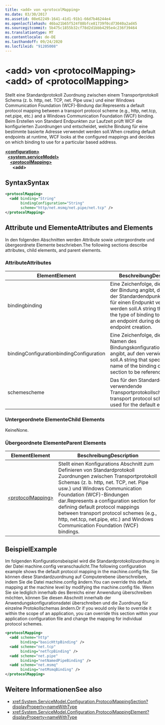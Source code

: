 ```yaml
---
title: <add> von <protocolMapping>
ms.date: 03/30/2017
ms.assetid: 08e62249-1641-41d1-91b1-66d7b46244e4
ms.openlocfilehash: 46ba21b65f524f88bfce81739f0cd73040a2ad45
ms.sourcegitcommit: 5b475c1855b32cf78d2d1bbb4295e4c236f39464
ms.translationtype: MT
ms.contentlocale: de-DE
ms.lasthandoff: 09/24/2020
ms.locfileid: "91205008"
---
```

# <a name="add-of-protocolmapping"></a><span data-ttu-id="6043e-102">\<add> von \<protocolMapping></span><span class="sxs-lookup"><span data-stu-id="6043e-102">\<add> of \<protocolMapping></span></span>

<span data-ttu-id="6043e-103">Stellt eine Standardprotokoll Zuordnung zwischen einem Transportprotokoll Schema (z. b. http, net. TCP, net. Pipe usw.) und einer Windows Communication Foundation (WCF)-Bindung dar.</span><span class="sxs-lookup"><span data-stu-id="6043e-103">Represents a default protocol mapping between a transport protocol scheme (e.g., http, net.tcp, net.pipe, etc.) and a Windows Communication Foundation (WCF) binding.</span></span> <span data-ttu-id="6043e-104">Beim Erstellen von Standard Endpunkten zur Laufzeit prüft WCF die konfigurierten Zuordnungen und entscheidet, welche Bindung für eine bestimmte basierte Adresse verwendet werden soll.</span><span class="sxs-lookup"><span data-stu-id="6043e-104">When creating default endpoints at runtime, WCF looks at the configured mappings and decides on which binding to use for a particular based address.</span></span>  
  
[**\<configuration>**](../configuration-element.md)\
&nbsp;&nbsp;[**\<system.serviceModel>**](system-servicemodel.md)\
&nbsp;&nbsp;&nbsp;&nbsp;[**\<protocolMapping>**](protocolmapping.md)\
&nbsp;&nbsp;&nbsp;&nbsp;&nbsp;&nbsp;**\<add>**  
  
## <a name="syntax"></a><span data-ttu-id="6043e-105">Syntax</span><span class="sxs-lookup"><span data-stu-id="6043e-105">Syntax</span></span>  
  
```xml  
<protocolMapping>
  <add binding="String"
       bindingConfiguration="String"
       scheme="http/net.msmq/net.pipe/net.tcp" />
</protocolMapping>
```  
  
## <a name="attributes-and-elements"></a><span data-ttu-id="6043e-106">Attribute und Elemente</span><span class="sxs-lookup"><span data-stu-id="6043e-106">Attributes and Elements</span></span>  

 <span data-ttu-id="6043e-107">In den folgenden Abschnitten werden Attribute sowie untergeordnete und übergeordnete Elemente beschrieben.</span><span class="sxs-lookup"><span data-stu-id="6043e-107">The following sections describe attributes, child elements, and parent elements.</span></span>  
  
### <a name="attributes"></a><span data-ttu-id="6043e-108">Attribute</span><span class="sxs-lookup"><span data-stu-id="6043e-108">Attributes</span></span>  
  
|<span data-ttu-id="6043e-109">Element</span><span class="sxs-lookup"><span data-stu-id="6043e-109">Element</span></span>|<span data-ttu-id="6043e-110">Beschreibung</span><span class="sxs-lookup"><span data-stu-id="6043e-110">Description</span></span>|  
|-------------|-----------------|  
|<span data-ttu-id="6043e-111">binding</span><span class="sxs-lookup"><span data-stu-id="6043e-111">binding</span></span>|<span data-ttu-id="6043e-112">Eine Zeichenfolge, die den Typ der Bindung angibt, die während der Standardendpunkterstellung für einen Endpunkt verwendet werden soll.</span><span class="sxs-lookup"><span data-stu-id="6043e-112">A string that specifies the type of binding to be used for an endpoint during default endpoint creation.</span></span>|  
|<span data-ttu-id="6043e-113">bindingConfiguration</span><span class="sxs-lookup"><span data-stu-id="6043e-113">bindingConfiguration</span></span>|<span data-ttu-id="6043e-114">Eine Zeichenfolge, die den Namen des Bindungskonfigurationsabschnitts angibt, auf den verwiesen werden soll.</span><span class="sxs-lookup"><span data-stu-id="6043e-114">A string that specifies the name of the binding configuration section to be referenced.</span></span>|  
|<span data-ttu-id="6043e-115">scheme</span><span class="sxs-lookup"><span data-stu-id="6043e-115">scheme</span></span>|<span data-ttu-id="6043e-116">Das für den Standardendpunkt zu verwendende Transportprotokollschema.</span><span class="sxs-lookup"><span data-stu-id="6043e-116">The transport protocol scheme to be used for the default endpoint.</span></span>|  
  
### <a name="child-elements"></a><span data-ttu-id="6043e-117">Untergeordnete Elemente</span><span class="sxs-lookup"><span data-stu-id="6043e-117">Child Elements</span></span>  

 <span data-ttu-id="6043e-118">Keine</span><span class="sxs-lookup"><span data-stu-id="6043e-118">None.</span></span>  
  
### <a name="parent-elements"></a><span data-ttu-id="6043e-119">Übergeordnete Elemente</span><span class="sxs-lookup"><span data-stu-id="6043e-119">Parent Elements</span></span>  
  
|<span data-ttu-id="6043e-120">Element</span><span class="sxs-lookup"><span data-stu-id="6043e-120">Element</span></span>|<span data-ttu-id="6043e-121">Beschreibung</span><span class="sxs-lookup"><span data-stu-id="6043e-121">Description</span></span>|  
|-------------|-----------------|  
|[\<protocolMapping>](protocolmapping.md)|<span data-ttu-id="6043e-122">Stellt einen Konfigurations Abschnitt zum Definieren von Standardprotokoll Zuordnungen zwischen Transportprotokoll Schemas (z. b. http, net. TCP, net. Pipe usw.) und Windows Communication Foundation (WCF)-Bindungen dar.</span><span class="sxs-lookup"><span data-stu-id="6043e-122">Represents a configuration section for defining default protocol mappings between transport protocol schemes (e.g., http, net.tcp, net.pipe, etc.) and Windows Communication Foundation (WCF) bindings.</span></span>|  
  
## <a name="example"></a><span data-ttu-id="6043e-123">Beispiel</span><span class="sxs-lookup"><span data-stu-id="6043e-123">Example</span></span>  

 <span data-ttu-id="6043e-124">Im folgenden Konfigurationsbeispiel wird die Standardprotokollzuordnung in der Datei machine.config veranschaulicht.</span><span class="sxs-lookup"><span data-stu-id="6043e-124">The following configuration example shows the default protocol mapping in the machine.config file.</span></span> <span data-ttu-id="6043e-125">Sie können diese Standardzuordnung auf Computerebene überschreiben, indem Sie die Datei machine.config ändern.</span><span class="sxs-lookup"><span data-stu-id="6043e-125">You can override this default mapping at the machine level by modifying the machine.config file.</span></span> <span data-ttu-id="6043e-126">Wenn Sie sie lediglich innerhalb des Bereichs einer Anwendung überschreiben möchten, können Sie diesen Abschnitt innerhalb der Anwendungskonfigurationsdatei überschreiben und die Zuordnung für einzelne Protokollschemas ändern.</span><span class="sxs-lookup"><span data-stu-id="6043e-126">Or if you would only like to override it within the scope of an application, you can override this section within your application configuration file and change the mapping for individual protocol schemes.</span></span>  
  
```xml  
<protocolMapping>
  <add scheme="http"
       binding="basicHttpBinding" />
  <add scheme="net.tcp"
       binding="netTcpBinding" />
  <add scheme="net.pipe"
       binding="netNamedPipeBinding" />
  <add scheme="net.msmq"
       binding="netMsmqBinding" />
</protocolMapping>
```  
  
## <a name="see-also"></a><span data-ttu-id="6043e-127">Weitere Informationen</span><span class="sxs-lookup"><span data-stu-id="6043e-127">See also</span></span>

- <xref:System.ServiceModel.Configuration.ProtocolMappingSection?displayProperty=nameWithType>
- <xref:System.ServiceModel.Configuration.ProtocolMappingElement?displayProperty=nameWithType>
